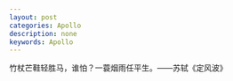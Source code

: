 ```yaml
---
layout: post
categories: Apollo
description: none
keywords: Apollo
---
```


竹杖芒鞋轻胜马，谁怕？一蓑烟雨任平生。——苏轼《定风波》